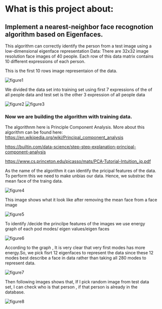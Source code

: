 # What is this project about:
## Implement a nearest-neighbor face recognotion algorithm based on Eigenfaces.

This algorithm can correctly identify the person from a test image using a low-dimensional eigenface representation
Data: There are 32x32 image resolution face images of 40 people. Each row of this data matrix contains 10 different expressions of each person.

This is the first 10 rows image representaion of the data.

![figure1](https://user-images.githubusercontent.com/81766272/216840684-1919d279-60e5-4708-b068-391ac7f4edf0.jpg)

We divided the data set into training set using first 7 expressions of the of all people data and test set is the other 3 expression of all people data

![figure2](https://user-images.githubusercontent.com/81766272/216841736-0e637a4a-1ef6-4864-baf0-7c6d321926b6.jpg) ![figure3](https://user-images.githubusercontent.com/81766272/216841737-17f7dbb0-d116-40f1-b3f9-b385ed9d22dd.jpg)

### Now we are building the algorithm with training data.
The algorithnm here is Principle Component Analysis.
More about this algorithm can be found here:
https://en.wikipedia.org/wiki/Principal_component_analysis

https://builtin.com/data-science/step-step-explanation-principal-component-analysis

https://www.cs.princeton.edu/picasso/mats/PCA-Tutorial-Intuition_jp.pdf


As the name of the algorithm it can identify the pricipal features of the data.
To perform this we need to make unbias our data. Hence, we substrac the mean face of the traing data.

![figure4](https://user-images.githubusercontent.com/81766272/216842745-f2e060d9-5dde-498a-8ac0-cc9a39745613.jpg)

This image shows what it look like after removing the mean face from a face image

![figure5](https://user-images.githubusercontent.com/81766272/216843017-fda45f8f-89e5-4d59-be82-108cf87c4412.jpg)


To identify /decide the princilpe features of the images we use energy graph of each pod modes/ eigen values/eigen faces

![figure6](https://user-images.githubusercontent.com/81766272/216846777-32812464-b381-42d6-acc6-68ed6712fe6c.jpg)

According to the graph , It is very clear that very first modes has more energy.So, we pick fisrt 12 eigenfaces to represent the data since these 12 modes best describe 
a face in data rather than taking all 280 modes to represent data. 

![figure7](https://user-images.githubusercontent.com/81766272/216847544-da590745-9f9c-4a0c-a1a8-2d2b45924846.jpg)

Then following images shows that, If I pick random image from test data set, I can check who is that person , if that person is already in the database.

![figure8](https://user-images.githubusercontent.com/81766272/216847531-00e9a23a-a531-495f-9487-b0f911273819.jpg)


